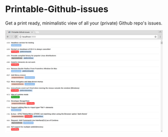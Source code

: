Printable-Github-issues
=======================

Get a print ready, minimalistic view of all your (private) Github repo's issues.

![screenshot](assets/screenshot.png)
